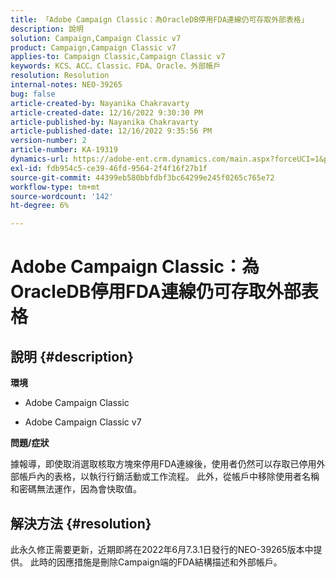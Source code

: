 ```yaml
---
title: 「Adobe Campaign Classic：為OracleDB停用FDA連線仍可存取外部表格」
description: 說明
solution: Campaign,Campaign Classic v7
product: Campaign,Campaign Classic v7
applies-to: Campaign Classic,Campaign Classic v7
keywords: KCS、ACC、Classic、FDA、Oracle、外部帳戶
resolution: Resolution
internal-notes: NEO-39265
bug: false
article-created-by: Nayanika Chakravarty
article-created-date: 12/16/2022 9:30:30 PM
article-published-by: Nayanika Chakravarty
article-published-date: 12/16/2022 9:35:56 PM
version-number: 2
article-number: KA-19319
dynamics-url: https://adobe-ent.crm.dynamics.com/main.aspx?forceUCI=1&pagetype=entityrecord&etn=knowledgearticle&id=1119dbd7-887d-ed11-81ac-6045bd006079
exl-id: fdb954c5-ce39-46fd-9564-2f4f16f27b1f
source-git-commit: 44399eb580bbfdbf3bc64299e245f0265c765e72
workflow-type: tm+mt
source-wordcount: '142'
ht-degree: 6%

---
```


# Adobe Campaign Classic：為OracleDB停用FDA連線仍可存取外部表格

## 說明 {#description}


<b>環境</b>

- Adobe Campaign Classic

- Adobe Campaign Classic v7

<b>問題/症狀</b>

據報導，即使取消選取核取方塊來停用FDA連線後，使用者仍然可以存取已停用外部帳戶內的表格，以執行行銷活動或工作流程。 此外，從帳戶中移除使用者名稱和密碼無法運作，因為會快取值。






## 解決方法 {#resolution}


此永久修正需要更新，近期即將在2022年6月7.3.1日發行的NEO-39265版本中提供。 此時的因應措施是刪除Campaign端的FDA結構描述和外部帳戶。
